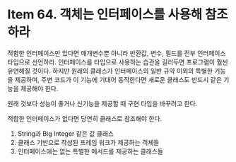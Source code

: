 # Item 64. 객체는 인터페이스를 사용해 참조하라
적합한 인터페이스만 있다면 매개변수뿐 아니라 반환값, 변수, 필드를 전부 인터페이스 타입으로 선언하라. 
인터페이스를 타입으로 사용하는 습관을 길러두면 프로그램이 훨씬 유연해질 것이다. 
하지만 원래의 클래스가 인터페이스의 일반 규약 이외의 특별한 기능을 제공하며, 주변 코드가 이 기능에 기대어 동작한다면 새로운 클래스도 반드시 같은 기능을 제공해야 한다. 

원래 것보다 성능이 좋거나 신기능을 제공할 때 구현 타입을 바꾸려고 한다.

적합한 인터페이스가 없다면 당연히 클래스로 참조해야 한다. 
1. String과 Big Integer 같은 값 클래스
2. 클래스 기반으로 작성된 프레임 워크가 제공하는 객체들
3. 인터페이스에는 없는 특별한 메서드를 제공하는 클래스들